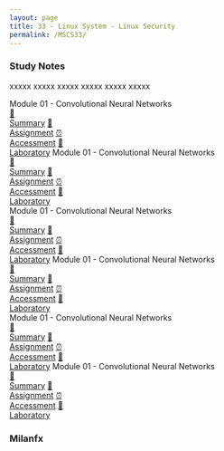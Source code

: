 ```yaml
---
layout: page
title: 33 - Linux System - Linux Security
permalink: /MSCS33/
---
```


<h3>Study Notes</h3>

xxxxx xxxxx xxxxx xxxxx xxxxx xxxxx

<div>
  <span class="btn spec1"><span class="btn spec2">Module 01 - Convolutional Neural Networks</span>
  <br>
  <a href="/02-MSCS/MSCS01/M1/" class="btn icon1">📝<br>Summary</a>
  <a href="/02-MSCS/MSCS01/M1/" class="btn icon2">📖<br>Assignment</a>
  <a href="/02-MSCS/MSCS01/M1/" class="btn icon3">⏰<br>Accessment</a>
  <a href="/02-MSCS/MSCS01/M1/" class="btn icon4">📂<br>Laboratory</a>
  </span>
  <span class="btn spec1"><span class="btn spec2">Module 01 - Convolutional Neural Networks</span>
  <br>
  <a href="/02-MSCS/MSCS01/M1/" class="btn icon1">📝<br>Summary</a>
  <a href="/02-MSCS/MSCS01/M1/" class="btn icon2">📖<br>Assignment</a>
  <a href="/02-MSCS/MSCS01/M1/" class="btn icon3">⏰<br>Accessment</a>
  <a href="/02-MSCS/MSCS01/M1/" class="btn icon4">📂<br>Laboratory</a>
  </span>
</div>

<div>
  <span class="btn spec1"><span class="btn spec2">Module 01 - Convolutional Neural Networks</span>
  <br>
  <a href="/02-MSCS/MSCS01/M1/" class="btn icon1">📝<br>Summary</a>
  <a href="/02-MSCS/MSCS01/M1/" class="btn icon2">📖<br>Assignment</a>
  <a href="/02-MSCS/MSCS01/M1/" class="btn icon3">⏰<br>Accessment</a>
  <a href="/02-MSCS/MSCS01/M1/" class="btn icon4">📂<br>Laboratory</a>
  </span>
  <span class="btn spec1"><span class="btn spec2">Module 01 - Convolutional Neural Networks</span>
  <br>
  <a href="/02-MSCS/MSCS01/M1/" class="btn icon1">📝<br>Summary</a>
  <a href="/02-MSCS/MSCS01/M1/" class="btn icon2">📖<br>Assignment</a>
  <a href="/02-MSCS/MSCS01/M1/" class="btn icon3">⏰<br>Accessment</a>
  <a href="/02-MSCS/MSCS01/M1/" class="btn icon4">📂<br>Laboratory</a>
  </span>
</div>

<div>
  <span class="btn spec1"><span class="btn spec2">Module 01 - Convolutional Neural Networks</span>
  <br>
  <a href="/02-MSCS/MSCS01/M1/" class="btn icon1">📝<br>Summary</a>
  <a href="/02-MSCS/MSCS01/M1/" class="btn icon2">📖<br>Assignment</a>
  <a href="/02-MSCS/MSCS01/M1/" class="btn icon3">⏰<br>Accessment</a>
  <a href="/02-MSCS/MSCS01/M1/" class="btn icon4">📂<br>Laboratory</a>
  </span>
  <span class="btn spec1"><span class="btn spec2">Module 01 - Convolutional Neural Networks</span>
  <br>
  <a href="/02-MSCS/MSCS01/M1/" class="btn icon1">📝<br>Summary</a>
  <a href="/02-MSCS/MSCS01/M1/" class="btn icon2">📖<br>Assignment</a>
  <a href="/02-MSCS/MSCS01/M1/" class="btn icon3">⏰<br>Accessment</a>
  <a href="/02-MSCS/MSCS01/M1/" class="btn icon4">📂<br>Laboratory</a>
  </span>
</div>

<h3>Milanfx</h3>
